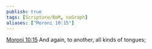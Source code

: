 ```yaml
---
publish: true
tags: [Scripture/BoM, noGraph]
aliases: ["Moroni 10:15"]
---
```

[Moroni 10:15](https://churchofjesuschrist.org/study/scriptures/bofm/moro/10?lang=eng&id=p15#p15) And again, to another, all kinds of tongues;
